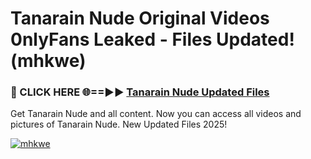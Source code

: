 # Tanarain Nude Original Videos 0nlyFans Leaked - Files Updated! (mhkwe)

<h3>🔴 CLICK HERE 🌐==►► <a href="https://tinyurl.com/y5r63du9" rel="nofollow">Tanarain Nude Updated Files</a></h3>

Get Tanarain Nude and all content. Now you can access all videos and pictures of Tanarain Nude. New Updated Files 2025!

[![mhkwe](https://i.imgur.com/UVo9nyh.gif)](https://tinyurl.com/y5r63du9)